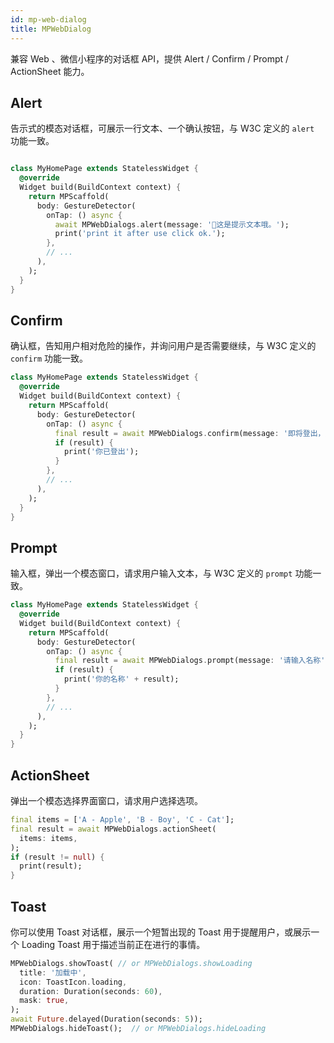 ```yaml
---
id: mp-web-dialog
title: MPWebDialog
---
```


兼容 Web 、微信小程序的对话框 API，提供 Alert / Confirm / Prompt / ActionSheet 能力。

## Alert

告示式的模态对话框，可展示一行文本、一个确认按钮，与 W3C 定义的 `alert` 功能一致。

```dart

class MyHomePage extends StatelessWidget {
  @override
  Widget build(BuildContext context) {
    return MPScaffold(
      body: GestureDetector(
        onTap: () async {
          await MPWebDialogs.alert(message: '这是提示文本哦。');
          print('print it after use click ok.');
        },
        // ...
      ),
    );
  }
}
```

## Confirm

确认框，告知用户相对危险的操作，并询问用户是否需要继续，与 W3C 定义的 `confirm` 功能一致。

```dart
class MyHomePage extends StatelessWidget {
  @override
  Widget build(BuildContext context) {
    return MPScaffold(
      body: GestureDetector(
        onTap: () async {
          final result = await MPWebDialogs.confirm(message: '即将登出，是否继续？');
          if (result) {
            print('你已登出');
          }
        },
        // ...
      ),
    );
  }
}
```

## Prompt

输入框，弹出一个模态窗口，请求用户输入文本，与 W3C 定义的 `prompt` 功能一致。

```dart
class MyHomePage extends StatelessWidget {
  @override
  Widget build(BuildContext context) {
    return MPScaffold(
      body: GestureDetector(
        onTap: () async {
          final result = await MPWebDialogs.prompt(message: '请输入名称');
          if (result) {
            print('你的名称' + result);
          }
        },
        // ...
      ),
    );
  }
}
```

## ActionSheet

弹出一个模态选择界面窗口，请求用户选择选项。

```dart
final items = ['A - Apple', 'B - Boy', 'C - Cat'];
final result = await MPWebDialogs.actionSheet(
  items: items,
);
if (result != null) {
  print(result);
}
```

## Toast

你可以使用 Toast 对话框，展示一个短暂出现的 Toast 用于提醒用户，或展示一个 Loading Toast 用于描述当前正在进行的事情。

```dart
MPWebDialogs.showToast( // or MPWebDialogs.showLoading
  title: '加载中',
  icon: ToastIcon.loading,
  duration: Duration(seconds: 60),
  mask: true,
);
await Future.delayed(Duration(seconds: 5));
MPWebDialogs.hideToast();  // or MPWebDialogs.hideLoading
```

